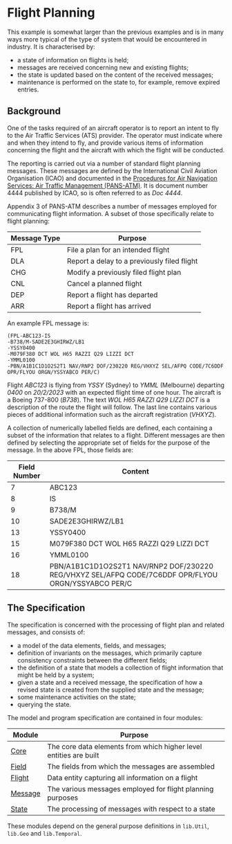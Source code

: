 # Flight Planning

This example is somewhat larger than the previous examples and is in many ways more typical of the
type of system that would be encountered in industry. It is characterised by:
- a state of information on flights is held;
- messages are received concerning new and existing flights;
- the state is updated based on the content of the received messages;
- maintenance is performed on the state to, for example, remove expired entries.

## Background

One of the tasks required of an aircraft operator is to report an intent to fly to the Air Traffic
Services (ATS) provider. The operator must indicate where and when they intend to fly, and provide
various items of information concerning the flight and the aircraft with which the flight will
be conducted.

The reporting is carried out via a number of standard flight planning messages. These messages
are defined by the International Civil Aviation Organisation (ICAO) and documented in the
[Procedures for Air Navigation Services: Air Traffic Management (PANS-ATM)](https://store.icao.int/en/procedures-for-air-navigation-services-air-traffic-management-doc-4444).
It is document number 4444 published by ICAO, so is often referred to as _Doc 4444_.

Appendix 3 of PANS-ATM describes a number of messages employed for communicating flight information.
A subset of those specifically relate to flight planning:

| Message Type | Purpose |
| - | - |
| FPL | File a plan for an intended flight |
| DLA | Report a delay to a previously filed flight |
| CHG | Modify a previously filed flight plan |
| CNL | Cancel a planned flight |
| DEP | Report a flight has departed |
| ARR | Report a flight has arrived |

An example FPL message is:
```
(FPL-ABC123-IS
-B738/M-SADE2E3GHIRWZ/LB1
-YSSY0400
-M079F380 DCT WOL H65 RAZZI Q29 LIZZI DCT
-YMML0100
-PBN/A1B1C1D1O2S2T1 NAV/RNP2 DOF/230220 REG/VHXYZ SEL/AFPQ CODE/7C6DDF OPR/FLYOU ORGN/YSSYABCO PER/C)
```
Flight _ABC123_ is flying from _YSSY_ (Sydney) to _YMML_ (Melbourne) departing _0400_ on _20/2/2023_ with an
expected flight time of one hour. The aircraft is a Boeing 737-800 (_B738_). The text _WOL H65 RAZZI Q29 LIZZI DCT_
is a description of the route the flight will follow. The last line contains various pieces of additional information
such as the aircraft registration (_VHXYZ_).

A collection of numerically labelled fields are defined, each containing a subset of the information that relates to a flight.
Different messages are then defined by selecting the appropriate set of fields for
the purpose of the message. In the above FPL, those fields are:

| Field Number | Content |
| - | - |
| 7 | ABC123 |
| 8 | IS |
| 9 | B738/M |
| 10 | SADE2E3GHIRWZ/LB1 |
| 13 | YSSY0400 |
| 15 | M079F380 DCT WOL H65 RAZZI Q29 LIZZI DCT |
| 16 | YMML0100 |
| 18 | PBN/A1B1C1D1O2S2T1 NAV/RNP2 DOF/230220 REG/VHXYZ SEL/AFPQ CODE/7C6DDF OPR/FLYOU ORGN/YSSYABCO PER/C |

## The Specification

The specification is concerned with the processing of flight plan and related messages, and consists of:

- a model of the data elements, fields, and messages;
- definition of invariants on the messages, which primarily capture consistency constraints between the different fields;
- the definition of a state that models a collection of flight information that might be held by a system;
- given a state and a received message, the specification of how a revised state is created from the supplied state and the message;
- some maintenance activities on the state;
- querying the state.

The model and program specification are contained in four modules:

| Module | Purpose |
| - | - |
| [Core](FPL/Core.md)       | The core data elements from which higher level entities are built |
| [Field](FPL/Field.md)     | The fields from which the messages are assembled |
| [Flight](FPL/Flight.md)   | Data entity capturing all information on a flight |
| [Message](FPL/Message.md) | The various messages employed for flight planning purposes |
| [State](FPL/State.md)     | The processing of messages with respect to a state |

These modules depend on the general purpose definitions in `lib.Util`, `lib.Geo` and `lib.Temporal`.

